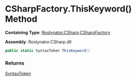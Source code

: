 # CSharpFactory\.ThisKeyword\(\) Method

**Containing Type**: [Roslynator.CSharp](../../README.md)\.[CSharpFactory](../README.md)

**Assembly**: Roslynator\.CSharp\.dll

```csharp
public static SyntaxToken ThisKeyword()
```

### Returns

[SyntaxToken](https://docs.microsoft.com/en-us/dotnet/api/microsoft.codeanalysis.syntaxtoken)

